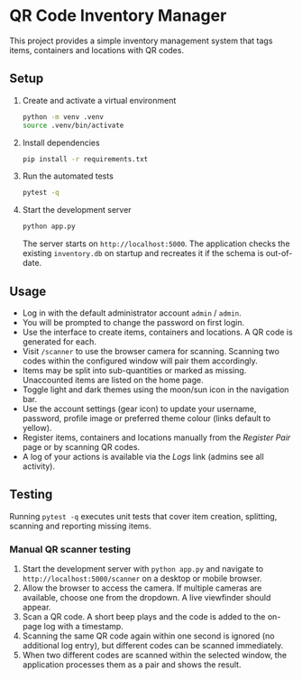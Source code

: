 # QR Code Inventory Manager

This project provides a simple inventory management system that tags items, containers and locations with QR codes.

## Setup

1. Create and activate a virtual environment
   ```bash
   python -m venv .venv
   source .venv/bin/activate
   ```
2. Install dependencies
   ```bash
   pip install -r requirements.txt
   ```
3. Run the automated tests
   ```bash
   pytest -q
   ```
4. Start the development server
   ```bash
   python app.py
   ```
   The server starts on `http://localhost:5000`. The application checks the
   existing `inventory.db` on startup and recreates it if the schema is
   out-of-date.

## Usage

- Log in with the default administrator account `admin` / `admin`.
- You will be prompted to change the password on first login.
- Use the interface to create items, containers and locations. A QR code is generated for each.
- Visit `/scanner` to use the browser camera for scanning. Scanning two codes within the configured window will pair them accordingly.
- Items may be split into sub-quantities or marked as missing. Unaccounted items are listed on the home page.
- Toggle light and dark themes using the moon/sun icon in the navigation bar.
- Use the account settings (gear icon) to update your username, password, profile image or preferred theme colour (links default to yellow).
- Register items, containers and locations manually from the *Register Pair* page or by scanning QR codes.
- A log of your actions is available via the *Logs* link (admins see all activity).

## Testing

Running `pytest -q` executes unit tests that cover item creation, splitting, scanning and reporting missing items.

### Manual QR scanner testing

1. Start the development server with `python app.py` and navigate to `http://localhost:5000/scanner` on a desktop or mobile browser.
2. Allow the browser to access the camera. If multiple cameras are available,
   choose one from the dropdown. A live viewfinder should appear.
3. Scan a QR code. A short beep plays and the code is added to the on-page log with a timestamp.
4. Scanning the same QR code again within one second is ignored (no additional log entry), but different codes can be scanned immediately.
5. When two different codes are scanned within the selected window, the application processes them as a pair and shows the result.
